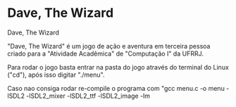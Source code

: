 # Dave, The Wizard
Dave, The Wizard

  "Dave, The Wizard" é um jogo de ação e aventura em terceira pessoa criado para a "Atividade Acadêmica" 
de "Computação I" da UFRRJ.

  Para rodar o jogo basta entrar na pasta do jogo através do terminal do Linux ("cd"), após isso digitar "./menu".
  
   Caso nao consiga rodar re-compile o programa com "gcc menu.c -o menu -lSDL2 -lSDL2_mixer -lSDL2_ttf -lSDL2_image -lm
